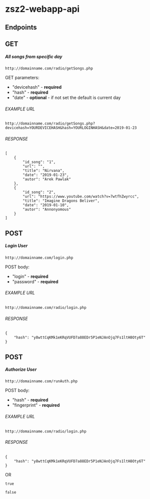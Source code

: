 # zsz2-webapp-api

## Endpoints

## **GET** 

##### All songs from specific day

`http://domainname.com/radio/getSongs.php`

GET parameters:
- "devicehash" - **required**
- "hash" - **required**
- "date" - **optional** - if not set the default is current day

###### EXAMPLE URL

```
http://domainname.com/radio/getSongs.php?devicehash=YOURDEVICEHASH&hash=YOURLOGINHASH&date=2019-01-23
```

###### RESPONSE

```
[
    {
        "id_song": "1",
        "url": "",
        "title": "Nirvana",
        "date": "2019-01-23",
        "autor": "Arek Pawlak"
    },
    {
        "id_song": "2",
        "url": "https://www.youtube.com/watch?v=7wtfhZwyrcc",
        "title": "Imagine Dragons Beliver",
        "date": "2019-01-10",
        "autor": "Annonyomous"
    }
]
```
## **POST**

##### Login User

`http://domainname.com/login.php`

POST body:
- "login" - **required**
- "password" - **required**

###### EXAMPLE URL

```
http://domainname.com/radio/login.php
```

###### RESPONSE
```
{
    "hash": "y8wttCqKMk1eKRqVUFD7a88EDr5P1eNJAnOjq7Fs1ltH8Oty6T"
}
```

## **POST**

##### Authorize User

`http://domainname.com/runAuth.php`

POST body:
- "hash" - **required**
- "fingerprint" - **required**

###### EXAMPLE URL

```
http://domainname.com/radio/login.php
```

###### RESPONSE
```
{
    "hash": "y8wttCqKMk1eKRqVUFD7a88EDr5P1eNJAnOjq7Fs1ltH8Oty6T"
}
```
OR
```
true
```
```
false
```
